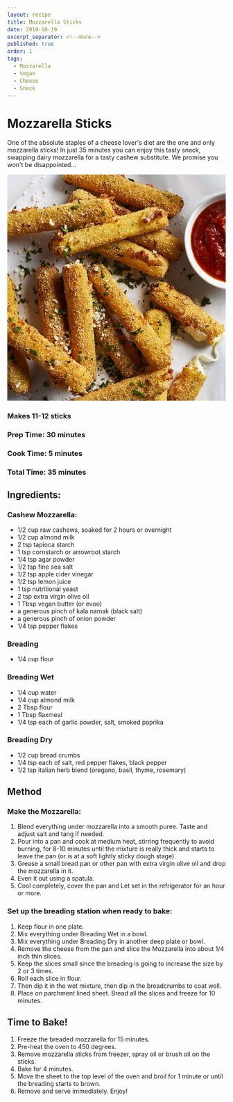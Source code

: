 ```yaml
---
layout: recipe
title: Mozzarella Sticks
date: 2019-10-19
excerpt_separator: <!--more-->
published: true
order: 1
tags:
  - Mozzarella
  - Vegan
  - Cheese
  - Snack
---
```


# Mozzarella Sticks
One of the absolute staples of a cheese lover's diet are the one and only mozzarella sticks! In just 35 minutes you can enjoy this tasty snack, swapping dairy mozzarella for a tasty cashew substitute. We promise you won't be disappointed...

<!--more-->

[![Mozzarella Sticks](/_uploads/MozzarellaSticks.jpg)](/_uploads/MozzarellaSticks.jpg)

### Makes 11-12 sticks
### Prep Time: 30 minutes
### Cook Time: 5 minutes
### Total Time: 35 minutes

## Ingredients:

### Cashew Mozzarella:
- 1/2 cup raw cashews, soaked for 2 hours or overnight
- 1/2 cup almond milk
- 2 tsp tapioca starch
- 1 tsp cornstarch or arrowroot starch
- 1/4 tsp agar powder
- 1/2 tsp fine sea salt
- 1/2 tsp apple cider vinegar
- 1/2 tsp lemon juice
- 1 tsp nutritional yeast
- 2 tsp extra virgin olive oil
- 1 Tbsp vegan butter (or evoo)
- a generous pinch of kala namak (black salt)
- a generous pinch of onion powder
- 1/4 tsp pepper flakes

### Breading
- 1/4 cup flour

### Breading Wet
- 1/4 cup water
- 1/4 cup almond milk
- 2 Tbsp flour
- 1 Tbsp flaxmeal
- 1/4 tsp each of garlic powder, salt, smoked paprika

### Breading Dry
- 1/2 cup bread crumbs
- 1/4 tsp each of salt, red pepper flakes, black pepper
- 1/2 tsp italian herb blend (oregano, basil, thyme, rosemary)


## Method
### Make the Mozzarella:
1. Blend everything under mozzarella into a smooth puree. Taste and adjust salt and tang if needed.
2. Pour into a pan and cook at medium heat, stirring frequently to avoid burning, for 8-10 minutes until the mixture is really thick and starts to leave the pan (or is at a soft lightly sticky dough stage).
3. Grease a small bread pan or other pan with extra virgin olive oil and drop the mozzarella in it.
4. Even it out using a spatula.
5. Cool completely, cover the pan and Let set in the refrigerator for an hour or more.

### Set up the breading station when ready to bake:
1. Keep flour in one plate.
2. Mix everything under Breading Wet in a bowl.
3. Mix everything under Breading Dry in another deep plate or bowl.
4. Remove the cheese from the pan and slice the Mozzarella into about 1/4 inch thin slices.
5. Keep the slices small since the breading is going to increase the size by 2 or 3 times.
6. Roll each slice in flour.
7. Then dip it in the wet mixture, then dip in the breadcrumbs to coat well.
8. Place on parchment lined sheet. Bread all the slices and freeze for 10 minutes.

## Time to Bake!
1. Freeze the breaded mozzarella for 15 minutes.
2. Pre-heat the oven to 450 degrees.
3. Remove mozzarella sticks from freezer, spray oil or brush oil on the sticks.
4. Bake for 4 minutes.
5. Move the sheet to the top level of the oven and broil for 1 minute or until the breading starts to brown.  
6. Remove and serve immediately. Enjoy!
